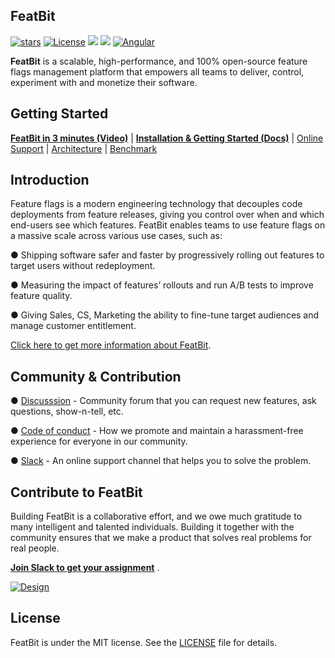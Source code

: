 

## FeatBit

[![stars](https://img.shields.io/github/stars/featbit/featbit.svg?style=for-the-badge&logo=github&colorB=red&label=stars)](https://github.com/featbit/featbit)                   [![License](https://img.shields.io/static/v1?style=for-the-badge&label=license&message=MIT&color=brightgreen)](https://github.com/featbit/featbit/blob/main/LICENSE)
[![](https://img.shields.io/badge/.NET-%3E=6.0-6E359E?style=for-the-badge&logo=csharp&logoColor=white)](https://dotnet.microsoft.com/)
[![](https://img.shields.io/badge/Python-%3E=3.9-FFDD53?style=for-the-badge&logo=python&logoColor=white)](https://www.python.org/)
[![Angular](https://img.shields.io/badge/Angular-14.0-DD0031?style=for-the-badge&logo=angular&logoColor=white)](https://angular.io/)     


**FeatBit** is a scalable, high-performance, and 100% open-source feature flags management platform that empowers all teams to deliver, control, experiment with and monetize their software.

## Getting Started

[**FeatBit in 3 minutes (Video)**](https://www.youtube.com/watch?v=hfww1FpjHV0) | [**Installation & Getting Started (Docs)**](https://featbit.gitbook.io/) |  [Online Support](https://join.slack.com/t/featbit/shared_invite/zt-1ew5e2vbb-x6Apan1xZOaYMnFzqZkGNQ) | [Architecture](https://featbit.gitbook.io/docs/tech-stack/architecture) | [Benchmark](https://featbit.gitbook.io/docs/tech-stack/benchmark)


## Introduction

Feature flags is a modern engineering technology that decouples code deployments from feature releases, giving you control over when and which end-users see which features. FeatBit enables teams to use feature flags on a massive scale across various use cases, such as: 

● Shipping software safer and faster by progressively rolling out features to target users without redeployment.

● Measuring the impact of features’ rollouts and run A/B tests to improve feature quality.

● Giving Sales, CS, Marketing the ability to fine-tune target audiences and manage customer entitlement.

[Click here to get more information about FeatBit](https://featbit.medium.com/introducing-featbit-e0cef61572a).

## Community & Contribution

● [Discusssion](https://github.com/featbit/featbit/discussions)  - Community forum that you can request new features, ask questions, show-n-tell, etc.

● [Code of conduct](https://github.com/featbit/featbit/blob/main/code_of_conduct.md) - How we promote and maintain a harassment-free experience for everyone in our community.

● [Slack](https://join.slack.com/t/featbit/shared_invite/zt-1ew5e2vbb-x6Apan1xZOaYMnFzqZkGNQ) - An online support channel that helps you to solve the problem.

## Contribute to FeatBit

Building FeatBit is a collaborative effort, and we owe much gratitude to many intelligent and talented individuals. Building it together with the community ensures that we make a product that solves real problems for real people. 

[**Join Slack to get your assignment**](https://join.slack.com/t/featbit/shared_invite/zt-1ew5e2vbb-x6Apan1xZOaYMnFzqZkGNQ) . 

[![Design](https://contribute.design/api/shield/featbit/featbit)](https://contribute.design/featbit/featbit)

## License

FeatBit is under the MIT license. See the [LICENSE](https://github.com/featbit/featbit/blob/main/LICENSE) file for details.



